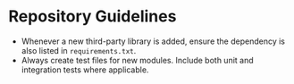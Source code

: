 # Repository Guidelines

- Whenever a new third-party library is added, ensure the dependency is also listed in `requirements.txt`.
- Always create test files for new modules. Include both unit and integration tests where applicable.
